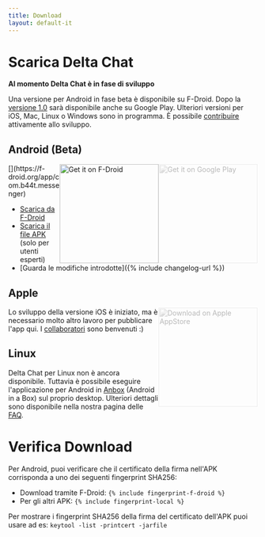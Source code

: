```yaml
---
title: Download
layout: default-it
---
```




<!-- GENERATED FILE -- DO NOT EDIT -->



# Scarica Delta Chat

**Al momento Delta Chat è in fase di sviluppo**

Una versione per Android in fase beta è disponibile su F-Droid. Dopo la [versione 1.0](https://github.com/deltachat/deltachat-android/milestone/1) sarà disponibile anche su Google Play. 
Ulteriori versioni per iOS, Mac, Linux o Windows sono in programma.
È possibile [contribuire](contribute) attivamente allo sviluppo.

## Android (Beta)

<img src="../assets/home/get-it-on-gplay.png" alt="Get it on Google Play" width="200" style="float:right; filter: opacity(.3) grayscale(100%);" />
[<img style="float:right" src="../assets/home/get-it-on-fdroid.png" alt="Get it on F-Droid" width="200" />](https://f-droid.org/app/com.b44t.messenger)

* [Scarica da F-Droid](https://f-droid.org/app/com.b44t.messenger)
* [Scarica il file APK](https://github.com/deltachat/deltachat-android/releases) (solo per utenti esperti)
* [Guarda le modifiche introdotte]({% include changelog-url %})


## Apple

<img src="../assets/home/get-it-on-ios.png" alt="Download on Apple AppStore" width="200" style="float:right; filter: opacity(.3) grayscale(100%);" />

Lo sviluppo della versione iOS è iniziato, ma è necessario molto altro lavoro per pubblicare l'app qui. I [collaboratori](contribute) sono benvenuti :)


## Linux

Delta Chat per Linux non è ancora disponibile. Tuttavia è possibile eseguire l'applicazione per Android in [Anbox](https://anbox.io) (Android in a Box) sul proprio desktop.
Ulteriori dettagli sono disponibile nella nostra pagina delle [FAQ](help#multiclient).


# Verifica Download

Per Android, puoi verificare che il certificato della firma nell'APK corrisponda a uno dei seguenti fingerprint SHA256:

* Download tramite F-Droid:
`{% include fingerprint-f-droid %}`
* Per gli altri APK:
`{% include fingerprint-local %}`

Per mostrare i fingerprint SHA256 della firma del certificato dell'APK puoi usare ad es: `keytool -list -printcert -jarfile `


